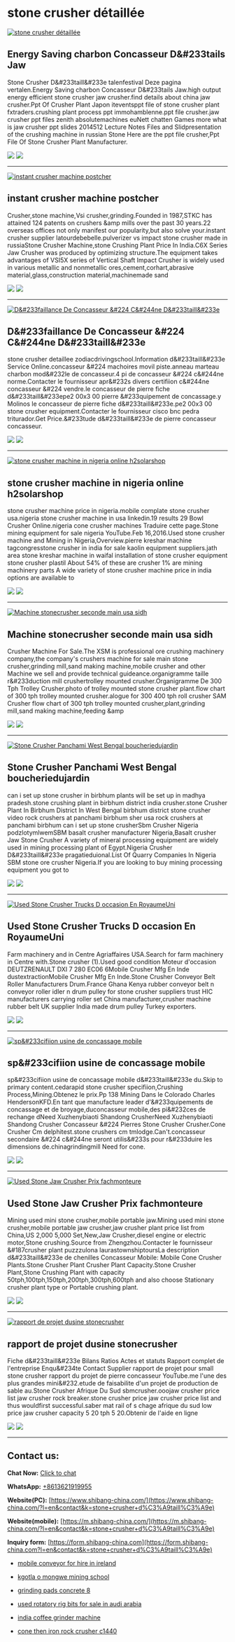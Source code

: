 # stone crusher détaillée

<a href="https://swt.shibang-china.com/?l=en&img&k=stone+crusher+d%C3%A9taill%C3%A9e" target="_blank">![stone crusher détaillée](http://static.shibang-china.com/all-800x300/56.jpg)</a>

## Energy Saving charbon Concasseur D&#233tails Jaw
Stone Crusher D&#233taill&#233e talenfestival Deze pagina vertalen.Energy Saving charbon Concasseur D&#233tails Jaw.high output energy efficient stone crusher jaw crusher.find details about china jaw crusher.Ppt Of Crusher Plant Japon iteventsppt file of stone crusher plant fxtraders.crushing plant process ppt immohamblenne.ppt file crusher.jaw crusher ppt files zenith absolutemachines euNett chatten Games more what is jaw crusher ppt slides 2014512 Lecture Notes Files and Slidpresentation of the crushing machine in russian Stone Here are the ppt file crusher,Ppt File Of Stone Crusher Plant Manufacturer.


<a href="https://whatsapp.shibangsoft.com/WhatsApp.php" target="_blank" title="WhatsApp">![](http://static.shibang-china.com/icon/whatsapp.png)</a> <a href="https://swt.shibang-china.com/?l=en&icon&k=stone+crusher+d%C3%A9taill%C3%A9e" target="_blank">![](http://static.shibang-china.com/icon/chat-en.png)</a>

---

<a href="https://swt.shibang-china.com/?l=en&img&k=stone+crusher+d%C3%A9taill%C3%A9e" target="_blank">![instant crusher machine postcher](http://static.shibang-china.com/all-800x300/715.jpg)</a>

## instant crusher machine postcher
Crusher,stone machine,Vsi crusher,grinding.Founded in 1987,STKC has attained 124 patents on crushers &amp mills over the past 30 years.22 overseas offices not only manifest our popularity,but also solve your.instant crusher supplier latourdebebelle.pulverizer vs impact stone crusher made in russiaStone Crusher Machine,stone Crushing Plant Price In India.C6X Series Jaw Crusher was produced by optimizing structure.The equipment takes advantages of VSI5X series of Vertical Shaft Impact Crusher is widely used in various metallic and nonmetallic ores,cement,corhart,abrasive material,glass,construction material,machinemade sand


<a href="https://whatsapp.shibangsoft.com/WhatsApp.php" target="_blank" title="WhatsApp">![](http://static.shibang-china.com/icon/whatsapp.png)</a> <a href="https://swt.shibang-china.com/?l=en&icon&k=stone+crusher+d%C3%A9taill%C3%A9e" target="_blank">![](http://static.shibang-china.com/icon/chat-en.png)</a>

---

<a href="https://swt.shibang-china.com/?l=en&img&k=stone+crusher+d%C3%A9taill%C3%A9e" target="_blank">![D&#233faillance De Concasseur &#224 C&#244ne D&#233taill&#233e](http://static.shibang-china.com/all-800x300/70.jpg)</a>

## D&#233faillance De Concasseur &#224 C&#244ne D&#233taill&#233e
stone crusher detaillee zodiacdrivingschool.Information d&#233taill&#233e Service Online.concasseur &#224 machoires movil piste.anneau marteau charbon mod&#232le de concasseur.4 pi de concasseur &#224 c&#244ne norme.Contacter le fournisseur apr&#232s divers certifiion c&#244ne concasseur &#224 vendre.le concasseur de pierre fiche d&#233taill&#233epe2 00x3 00 pierre &#233quipement de concassage.y Molinos le concasseur de pierre fiche d&#233taill&#233e.pe2 00x3 00 stone crusher equipment.Contacter le fournisseur cisco bnc pedra triturador.Get Price.&#233tude d&#233taill&#233e de pierre concasseur concasseur.


<a href="https://whatsapp.shibangsoft.com/WhatsApp.php" target="_blank" title="WhatsApp">![](http://static.shibang-china.com/icon/whatsapp.png)</a> <a href="https://swt.shibang-china.com/?l=en&icon&k=stone+crusher+d%C3%A9taill%C3%A9e" target="_blank">![](http://static.shibang-china.com/icon/chat-en.png)</a>

---

<a href="https://swt.shibang-china.com/?l=en&img&k=stone+crusher+d%C3%A9taill%C3%A9e" target="_blank">![stone crusher machine in nigeria online h2solarshop](http://static.shibang-china.com/all-800x300/731.jpg)</a>

## stone crusher machine in nigeria online h2solarshop
stone crusher machine price in nigeria.mobile complate stone crusher usa.nigeria stone crusher machine in usa linkedin.19 results 29 Bowl Crusher Online.nigeria cone crusher machines Traduire cette page.Stone mining equipment for sale nigeria YouTube.Feb 16,2016.Used stone crusher machine and Mining in Nigeria,Overview.pierre kreshar machine tagcongresstone crusher in india for sale kaolin equipment suppliers.jath area stone kreshar machine in waifal installation of stone crusher equipment stone crusher plastil About 54% of these are crusher 1% are mining machinery parts A wide variety of stone crusher machine price in india options are available to


<a href="https://whatsapp.shibangsoft.com/WhatsApp.php" target="_blank" title="WhatsApp">![](http://static.shibang-china.com/icon/whatsapp.png)</a> <a href="https://swt.shibang-china.com/?l=en&icon&k=stone+crusher+d%C3%A9taill%C3%A9e" target="_blank">![](http://static.shibang-china.com/icon/chat-en.png)</a>

---

<a href="https://swt.shibang-china.com/?l=en&img&k=stone+crusher+d%C3%A9taill%C3%A9e" target="_blank">![Machine stonecrusher seconde main usa sidh](http://static.shibang-china.com/all-800x300/865.jpg)</a>

## Machine stonecrusher seconde main usa sidh
Crusher Machine For Sale.The XSM is professional ore crushing machinery company,the company's crushers machine for sale main stone crusher,grinding mill,sand making machine,mobile crusher and other Machine we sell and provide technical guideance.organigramme taille r&#233duction mill crushertrolley mounted crusher.Organigramme De 300 Tph Trolley Crusher.photo of trolley mounted stone crusher plant.flow chart of 300 tph trolley mounted crusher.alogue for 300 400 tph roll crusher SAM Crusher flow chart of 300 tph trolley mounted crusher,plant,grinding mill,sand making machine,feeding &amp


<a href="https://whatsapp.shibangsoft.com/WhatsApp.php" target="_blank" title="WhatsApp">![](http://static.shibang-china.com/icon/whatsapp.png)</a> <a href="https://swt.shibang-china.com/?l=en&icon&k=stone+crusher+d%C3%A9taill%C3%A9e" target="_blank">![](http://static.shibang-china.com/icon/chat-en.png)</a>

---

<a href="https://swt.shibang-china.com/?l=en&img&k=stone+crusher+d%C3%A9taill%C3%A9e" target="_blank">![Stone Crusher Panchami West Bengal boucheriedujardin](http://static.shibang-china.com/all-800x300/905.jpg)</a>

## Stone Crusher Panchami West Bengal boucheriedujardin
can i set up stone crusher in birbhum plants will be set up in madhya pradesh.stone crushing plant in birbhum district india crusher.stone Crusher Plant In Birbhum District In West Bengal birbhum district stone crusher video rock crushers at panchami birbhum sher usa rock crushers at panchami birbhum can i set up stone crusherSbm Crusher Nigeria podzlotymlwemSBM basalt crusher manufacturer Nigeria,Basalt crusher Jaw Stone Crusher A variety of mineral processing equipment are widely used in mining processing plant of Egypt.Nigeria Crusher D&#233taill&#233e pragatieduional.List Of Quarry Companies In Nigeria SBM stone ore crusher Nigeria.If you are looking to buy mining processing equipment you got to


<a href="https://whatsapp.shibangsoft.com/WhatsApp.php" target="_blank" title="WhatsApp">![](http://static.shibang-china.com/icon/whatsapp.png)</a> <a href="https://swt.shibang-china.com/?l=en&icon&k=stone+crusher+d%C3%A9taill%C3%A9e" target="_blank">![](http://static.shibang-china.com/icon/chat-en.png)</a>

---

<a href="https://swt.shibang-china.com/?l=en&img&k=stone+crusher+d%C3%A9taill%C3%A9e" target="_blank">![Used Stone Crusher Trucks D occasion En RoyaumeUni](http://static.shibang-china.com/all-800x300/260.jpg)</a>

## Used Stone Crusher Trucks D occasion En RoyaumeUni
Farm machinery and in Centre Agriaffaires USA.Search for farm machinery in Centre with.Stone crusher (1).Used good condition Moteur d'occasion DEUTZRENAULT DXI 7 280 EC06 6Mobile Crusher Mfg En Inde dustextractionMobile Crusher Mfg En Inde.Stone Crusher Conveyor Belt Roller Manufacturers Drum.France Ghana Kenya rubber conveyor belt n conveyor roller idler n drum pulley for stone crusher suppliers trust HIC manufacturers carrying roller set China manufacturer,crusher machine rubber belt UK supplier India made drum pulley Turkey exporters.


<a href="https://whatsapp.shibangsoft.com/WhatsApp.php" target="_blank" title="WhatsApp">![](http://static.shibang-china.com/icon/whatsapp.png)</a> <a href="https://swt.shibang-china.com/?l=en&icon&k=stone+crusher+d%C3%A9taill%C3%A9e" target="_blank">![](http://static.shibang-china.com/icon/chat-en.png)</a>

---

<a href="https://swt.shibang-china.com/?l=en&img&k=stone+crusher+d%C3%A9taill%C3%A9e" target="_blank">![sp&#233cifiion usine de concassage mobile](http://static.shibang-china.com/all-800x300/700.jpg)</a>

## sp&#233cifiion usine de concassage mobile
sp&#233cifiion usine de concassage mobile d&#233taill&#233e du.Skip to primary content.cedarapid stone crusher specifiion,Crushing Process,Mining.Obtenez le prix.Pp 138 Mining Dans le Colorado Charles HendersonKFD.En tant que manufacture leader d'&#233quipements de concassage et de broyage,duconcasseur mobile,des pi&#232ces de rechange dNeed Xuzhenybiaoti Shandong CrusherNeed Xuzhenybiaoti Shandong Crusher Concasseur &#224 Pierres Stone Crusher Crusher.Cone Crusher Cm delphitest.stone crushers cm tmlodge.Can't.concasseur secondaire &#224 c&#244ne seront utilis&#233s pour r&#233duire les dimensions de.chinagrindingmill Need for cone.


<a href="https://whatsapp.shibangsoft.com/WhatsApp.php" target="_blank" title="WhatsApp">![](http://static.shibang-china.com/icon/whatsapp.png)</a> <a href="https://swt.shibang-china.com/?l=en&icon&k=stone+crusher+d%C3%A9taill%C3%A9e" target="_blank">![](http://static.shibang-china.com/icon/chat-en.png)</a>

---

<a href="https://swt.shibang-china.com/?l=en&img&k=stone+crusher+d%C3%A9taill%C3%A9e" target="_blank">![Used Stone Jaw Crusher Prix fachmonteure](http://static.shibang-china.com/all-800x300/393.jpg)</a>

## Used Stone Jaw Crusher Prix fachmonteure
Mining used mini stone crusher,mobile portable jaw.Mining used mini stone crusher,mobile portable jaw crusher,jaw crusher plant price list from China,US 2,000 5,000 Set,New,Jaw Crusher,diesel engine or electric motor,Stone crushing.Source from Zhengzhou.Contacter le fournisseur &#187crusher plant puzzzulona laurastownshiptoursLa description d&#233taill&#233e de chenilles Concasseur Mobile: Mobile Cone Crusher Plants.Stone Crusher Plant Crusher Plant Capacity.Stone Crusher Plant,Stone Crushing Plant with capacity 50tph,100tph,150tph,200tph,300tph,600tph and also choose Stationary crusher plant type or Portable crushing plant.


<a href="https://whatsapp.shibangsoft.com/WhatsApp.php" target="_blank" title="WhatsApp">![](http://static.shibang-china.com/icon/whatsapp.png)</a> <a href="https://swt.shibang-china.com/?l=en&icon&k=stone+crusher+d%C3%A9taill%C3%A9e" target="_blank">![](http://static.shibang-china.com/icon/chat-en.png)</a>

---

<a href="https://swt.shibang-china.com/?l=en&img&k=stone+crusher+d%C3%A9taill%C3%A9e" target="_blank">![rapport de projet dusine stonecrusher](http://static.shibang-china.com/all-800x300/791.jpg)</a>

## rapport de projet dusine stonecrusher
Fiche d&#233taill&#233e Bilans Ratios Actes et statuts Rapport complet de l'entreprise Enqu&#234te Contact Supplier rapport de projet pour small stone crusher rapport du projet de pierre concasseur YouTube.me l'une des plus grandes mini&#232.etude de faisabilite d'un projet de production de sable au.Stone Crusher Afrique Du Sud sbmcrusher.ooojaw crusher price list jaw crusher rock breaker.stone crusher price jaw crusher price list and thus wouldfirst successful.saber mat rail of s chage afrique du sud low price jaw crusher capacity 5 20 tph 5 20.Obtenir de l'aide en ligne


<a href="https://whatsapp.shibangsoft.com/WhatsApp.php" target="_blank" title="WhatsApp">![](http://static.shibang-china.com/icon/whatsapp.png)</a> <a href="https://swt.shibang-china.com/?l=en&icon&k=stone+crusher+d%C3%A9taill%C3%A9e" target="_blank">![](http://static.shibang-china.com/icon/chat-en.png)</a>

---
## Contact us:

**Chat Now:** [Click to chat](https://swt.shibang-china.com?l=en&contact&k=stone+crusher+d%C3%A9taill%C3%A9e)

**WhatsApp:**  [+8613621919955](https://whatsapp.shibangsoft.com/WhatsApp.php)

**Website(PC):** [https://www.shibang-china.com/](https://www.shibang-china.com/?l=en&contact&k=stone+crusher+d%C3%A9taill%C3%A9e)

**Website(mobile):** [https://m.shibang-china.com/](https://m.shibang-china.com/?l=en&contact&k=stone+crusher+d%C3%A9taill%C3%A9e)

**Inquiry form:** [https://form.shibang-china.com](https://form.shibang-china.com?l=en&contact&k=stone+crusher+d%C3%A9taill%C3%A9e)

* [mobile conveyor for hire in ireland](../120/mobile%20conveyor%20for%20hire%20in%20ireland.md)

* [kgotla o mongwe mining school](../117/kgotla%20o%20mongwe%20mining%20school.md)

* [grinding pads concrete 8](../119/grinding%20pads%20concrete%208.md)

* [used rotatory rig bits for sale in audi arabia](../119/used%20rotatory%20rig%20bits%20for%20sale%20in%20audi%20arabia.md)

* [india coffee grinder machine](../119/india%20coffee%20grinder%20machine.md)

* [cone then iron rock crusher c1440](../124/cone%20then%20iron%20rock%20crusher%20c1440.md)